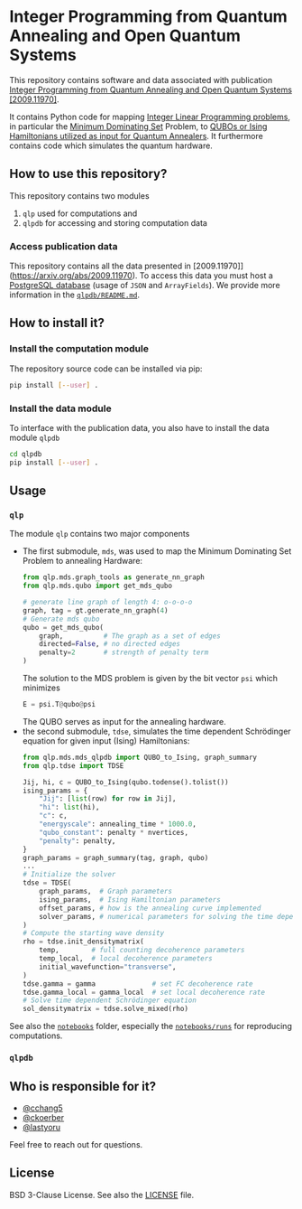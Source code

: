 # Integer Programming from Quantum Annealing and Open Quantum Systems

This repository contains software and data associated with publication [Integer Programming from Quantum Annealing and Open Quantum Systems [2009.11970]](https://arxiv.org/abs/2009.11970).

It contains Python code for mapping [Integer Linear Programming problems](https://en.wikipedia.org/wiki/Integer_programming), in particular the [Minimum Dominating Set](https://mathworld.wolfram.com/MinimumDominatingSet.html) Problem, to [QUBOs or Ising Hamiltonians utilized as input for Quantum Annealers](https://docs.dwavesys.com/docs/latest/c_gs_3.html#qubo).
It furthermore contains code which simulates the quantum hardware.


## How to use this repository?

This repository contains two modules

1. `qlp` used for computations and
2. `qlpdb` for accessing and storing computation data

### Access publication data

This repository contains all the data presented in [2009.11970]](https://arxiv.org/abs/2009.11970).
To access this data you must host a [PostgreSQL database](https://www.postgresql.org/about/) (usage of `JSON` and `ArrayFields`).
We provide more information in the [`qlpdb/README.md`](qlpdb/README.md).

## How to install it?

### Install the computation module
The repository source code can be installed via pip:
```bash
pip install [--user] .
```

### Install the data module

To interface with the publication data, you also have to install the data module `qlpdb`
```bash
cd qlpdb
pip install [--user] .
```

## Usage

### `qlp`

The module `qlp` contains two major components

* The first submodule, `mds`, was used to map the Minimum Dominating Set Problem to annealing Hardware:
    ```python
    from qlp.mds.graph_tools as generate_nn_graph
    from qlp.mds.qubo import get_mds_qubo

    # generate line graph of length 4: o-o-o-o
    graph, tag = gt.generate_nn_graph(4)
    # Generate mds qubo
    qubo = get_mds_qubo(
        graph,          # The graph as a set of edges
        directed=False, # no directed edges
        penalty=2       # strength of penalty term
    )
    ```
    The solution to the MDS problem is given by the bit vector `psi` which minimizes
    ```python
    E = psi.T@qubo@psi
    ```
    The QUBO serves as input for the annealing hardware.
* the second submodule, `tdse`, simulates the time dependent Schrödinger equation for given input (Ising) Hamiltonians:
    ```python
    from qlp.mds.mds_qlpdb import QUBO_to_Ising, graph_summary
    from qlp.tdse import TDSE

    Jij, hi, c = QUBO_to_Ising(qubo.todense().tolist())
    ising_params = {
        "Jij": [list(row) for row in Jij],
        "hi": list(hi),
        "c": c,
        "energyscale": annealing_time * 1000.0,
        "qubo_constant": penalty * nvertices,
        "penalty": penalty,
    }
    graph_params = graph_summary(tag, graph, qubo)
    ...
    # Initialize the solver
    tdse = TDSE(
        graph_params,  # Graph parameters
        ising_params,  # Ising Hamiltonian parameters
        offset_params, # how is the annealing curve implemented
        solver_params, # numerical parameters for solving the time dependent equation
    )
    # Compute the starting wave density
    rho = tdse.init_densitymatrix(
        temp,        # full counting decoherence parameters
        temp_local,  # local decoherence parameters
        initial_wavefunction="transverse",
    )
    tdse.gamma = gamma              # set FC decoherence rate
    tdse.gamma_local = gamma_local  # set local decoherence rate
    # Solve time dependent Schrödinger equation
    sol_densitymatrix = tdse.solve_mixed(rho)
    ```

See also the [`notebooks`](notebooks) folder, especially the [`notebooks/runs`](notebooks/runs) for reproducing computations.

### `qlpdb`







## Who is responsible for it?
* [@cchang5](https://github.com/cchang5)
* [@ckoerber](https://www.ckoerber.com)
* [@lastyoru](https://github.com/lastyoru)

Feel free to reach out for questions.

## License

BSD 3-Clause License. See also the [LICENSE](LICENSE.md) file.

